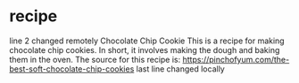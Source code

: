 # recipe
line 2 changed remotely
Chocolate Chip Cookie
This is a recipe for making chocolate chip cookies. In short, it involves making the dough and baking them in the oven. The source for this recipe is: https://pinchofyum.com/the-best-soft-chocolate-chip-cookies
last line changed locally